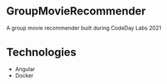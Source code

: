 # GroupMovieRecommender
A group movie recommender built during CodeDay Labs 2021

# Technologies
- Angular
- Docker
